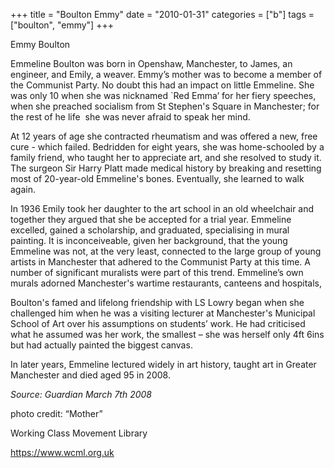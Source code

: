 +++
title = "Boulton Emmy"
date = "2010-01-31"
categories = ["b"]
tags = ["boulton", "emmy"]
+++

Emmy Boulton

Emmeline Boulton was born in Openshaw, Manchester, to James, an engineer, and Emily, a weaver. Emmy’s mother was to become a member of the Communist Party. No doubt this had an impact on little Emmeline. She was only 10 when she was nicknamed \`Red Emma’ for her fiery speeches, when she preached socialism from St Stephen's Square in Manchester; for the rest of he life  she was never afraid to speak her mind.

At 12 years of age she contracted rheumatism and was offered a new, free cure - which failed. Bedridden for eight years, she was home-schooled by a family friend, who taught her to appreciate art, and she resolved to study it. The surgeon Sir Harry Platt made medical history by breaking and resetting most of 20-year-old Emmeline's bones. Eventually, she learned to walk again.

In 1936 Emily took her daughter to the art school in an old wheelchair and together they argued that she be accepted for a trial year. Emmeline excelled, gained a scholarship, and graduated, specialising in mural painting. It is inconceiveable, given her background, that the young Emmeline was not, at the very least, connected to the large group of young artists in Manchester that adhered to the Communist Party at this time. A number of significant muralists were part of this trend. Emmeline’s own murals adorned Manchester's wartime restaurants, canteens and hospitals,

Boulton's famed and lifelong friendship with LS Lowry began when she challenged him when he was a visiting lecturer at Manchester's Municipal School of Art over his assumptions on students’ work. He had criticised what he assumed was her work, the smallest – she was herself only 4ft 6ins but had actually painted the biggest canvas.

In later years, Emmeline lectured widely in art history, taught art in Greater Manchester and died aged 95 in 2008.

_Source: Guardian March 7th 2008_

photo credit: “Mother”

Working Class Movement Library

https://www.wcml.org.uk
